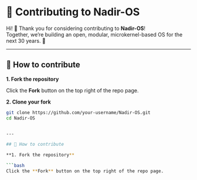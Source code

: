 # 🤝 Contributing to Nadir-OS

Hi! 👋 Thank you for considering contributing to **Nadir-OS**!  
Together, we’re building an open, modular, microkernel-based OS for the next 30 years. 🚀

---

## 📌 How to contribute

**1. Fork the repository**

Click the **Fork** button on the top right of the repo page.

**2. Clone your fork**

```bash
git clone https://github.com/your-username/Nadir-OS.git
cd Nadir-OS


---

## 📌 How to contribute

**1. Fork the repository**

```bash
Click the **Fork** button on the top right of the repo page.

